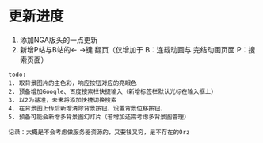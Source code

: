 # 更新进度

1. 添加NGA版头的一点更新
2. 新增P站与B站的← →键 翻页（仅增加于 B：连载动画与 完结动画页面 P：搜索页面）

```
todo:
1. 取背景图片的主色彩，响应按钮对应的亮眼色
2. 预备增加Google、百度搜索栏快捷输入（新增标签栏默认光标在输入框上）
3. 以2为基准，未来将添加快捷切换搜索
4. 在背景图上传后新增清除背景按钮、设置背景位移按钮、
5. 预备可能会新增多背景图幻灯片（若增加还需考虑多背景图管理）
```

```
记录：大概是不会考虑做服务器资源的，又要钱又穷，是不存在的Orz
```